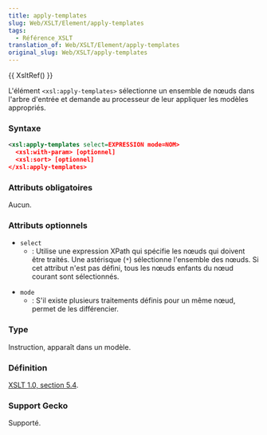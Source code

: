 ```yaml
---
title: apply-templates
slug: Web/XSLT/Element/apply-templates
tags:
  - Référence_XSLT
translation_of: Web/XSLT/Element/apply-templates
original_slug: Web/XSLT/apply-templates
---
```


{{ XsltRef() }}

L'élément `<xsl:apply-templates>` sélectionne un ensemble de nœuds dans l'arbre d'entrée et demande au processeur de leur appliquer les modèles appropriés.

### Syntaxe

```xml
<xsl:apply-templates select=EXPRESSION mode=NOM>
  <xsl:with-param> [optionnel]
  <xsl:sort> [optionnel]
</xsl:apply-templates>
```

### Attributs obligatoires

Aucun.

### Attributs optionnels

- `select`
  - : Utilise une expression XPath qui spécifie les nœuds qui doivent être traités. Une astérisque (`*`) sélectionne l'ensemble des nœuds. Si cet attribut n'est pas défini, tous les nœuds enfants du nœud courant sont sélectionnés.

<!---->

- `mode`
  - : S'il existe plusieurs traitements définis pour un même nœud, permet de les différencier.

### Type

Instruction, apparaît dans un modèle.

### Définition

[XSLT 1.0, section 5.4](http://www.w3.org/TR/xslt#section-Applying-Template-Rules).

### Support Gecko

Supporté.
